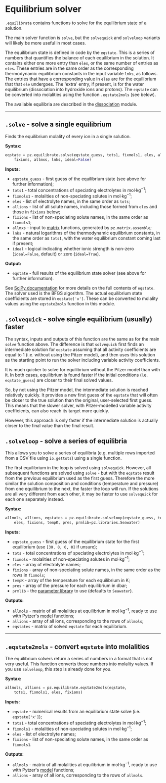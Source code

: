 # Equilibrium solver

`.equilibrate` contains functions to solve for the equilibrium state of a solution.

The main solver function is `solve`, but the `solvequick` and `solveloop` variants will likely be more useful in most cases.

The equilibrium state is defined in code by the `eqstate`. This is a series of numbers that quantifies the balance of each equilibrium in the solution. It contains either  one more entry than `eles`, or the same number of entries as `eles`. These entries are in the same order as the corresponding thermodynamic equilibrium constants in the input variable `lnks`, as follows. The entries that have a corresponding value in `eles` are for the equilibrium that that `ele` undergoes. The 'extra' entry, if present, is for the water equilibrium (dissociation into hydroxide ions and protons). The `eqstate` can be converted into molalities using the function `.eqstate2mols` (see below).

The available equilibria are described in the [dissociation](../dissociation) module.

---

## `.solve` - solve a single equilibrium

Finds the equilibrium molality of every ion in a single solution.

**Syntax:**

```python
eqstate = pz.equilibrate.solve(eqstate_guess, tots1, fixmols1, eles, allions,
    fixions, allmxs, lnks, ideal=False)
```

**Inputs:**

  * `eqstate_guess` - first guess of the equilibrium state (see above for further information);
  * `tots1` - total concentrations of speciating electrolytes in mol·kg<sup>−1</sup>;
  * `fixmols1` - molalities of non-speciating solutes in mol·kg<sup>−1</sup>;
  * `eles` - list of electrolyte names, in the same order as `tots`;
  * `allions` - list of all solute names, including those formed from `eles` and those in `fixions` below;
  * `fixions` - list of non-speciating solute names, in the same order as `fixmols1`;
  * `allmxs` - input to [matrix](../matrix) functions, generated by `pz.matrix.assemble`;
  * `lnks` - natural logarithms of the thermodynamic equilibrium constants, in the same order as `tots1`, with the water equilibrium constant coming last if present;
  * `ideal` - logical indicating whether ionic strength is non-zero (`ideal=False`, default) or zero (`ideal=True`).

**Output:**

  * `eqstate` - full results of the equilibrium state solver (see above for further information).

See [SciPy documentation](https://docs.scipy.org/doc/scipy/reference/generated/scipy.optimize.minimize.html) for more details on the full contents of `eqstate`. The solver used is the BFGS algorithm. The actual equilibrium state coefficients are stored in `eqstate['x']`. These can be converted to molality values using the `eqstate2mols` function in this module.

## `.solvequick` - solve single equilibrium (usually) faster

The syntax, inputs and outputs of this function are the same as for the main `solve` function above. The difference is that `solvequick` first finds an intermediate solution for `eqstate` assuming that all activity coefficients are equal to 1 (i.e. without using the Pitzer model), and then uses this solution as the starting point to run the solver including variable activity coefficients.

It is much quicker to solve for equilibrium without the Pitzer model than with it. In both cases, equilibrium is found faster if the initial conditions (i.e. `eqstate_guess`) are closer to their final solved values.

So, by not using the Pitzer model, the intermediate solution is reached relatively quickly. It provides a new first guess of the `eqstate` that will often be closer to the true solution than the original, user-selected first guess. This means that the slower solver, with Pitzer-modelled variable activity coefficients, can also reach its target more quickly.

However, this approach is only faster if the intermediate solution is actually closer to the final value than the final result.

## `.solveloop` - solve a series of equilibria

This allows you to solve a series of equilibria (e.g. multiple rows imported from a CSV file using `io.gettots`) using a single function.

The first equilibrium in the loop is solved using `solvequick`. However, all subsequent functions are solved using `solve` - but with the `eqstate` result from the previous equilibrium used as the first guess. Therefore the more similar the solution composition and conditions (temperature and pressure) from one equilibrium to the next, the faster the loop will run. If the solutions are all very different from each other, it may be faster to use `solvequick` for each one separately instead.

**Syntax:**

```python
allmols, allions, eqstates = pz.equilibrate.solveloop(eqstate_guess, tots, fixmols,
    eles, fixions, tempK, pres, prmlib=pz.libraries.Seawater)
```

**Inputs:**

  * `eqstate_guess` - first guess of the equilibrium state for the first equilibrium (use `[30, 0, 0, 0]` if unsure);
  * `tots` - total concentrations of speciating electrolytes in mol·kg<sup>−1</sup>;
  * `fixmols` - molalities of non-speciating solutes in mol·kg<sup>−1</sup>;
  * `eles` - array of electrolyte names;
  * `fixions` - array of non-speciating solute names, in the same order as the rows in `fixmols`;
  * `tempK` - array of the temperature for each equilibrium in K;
  * `pres` - array of the pressure for each equilibrium in dbar;
  * `prmlib` - the [parameter library](../libraries) to use (defaults to `Seawater`).

**Outputs:**

  * `allmols` - matrix of all molalities at equilibrium in mol·kg<sup>−1</sup>, ready to use with Pytzer's [model](../model) functions;
  * `allions` - array of all ions, corresponding to the rows of `allmols`;
  * `eqstates` - matrix of solved `eqstate` for each equilibrium.

---

## `.eqstate2mols` - convert `eqstate` into molalities

The equilibrium solvers return a series of numbers in a format that is not very useful. This function converts those numbers into molality values. If you use `solveloop`, this step is already done for you.

**Syntax:**

```python
allmols, allions = pz.equilibrate.eqstate2mols(eqstate,
    tots1, fixmols1, eles, fixions)
```

**Inputs:**

  * `eqstate` - numerical results from an equilibrium state solve (i.e. `eqstate['x']`);
  * `tots1` - total concentrations of speciating electrolytes in mol·kg<sup>−1</sup>;
  * `fixmols1` - molalities of non-speciating solutes in mol·kg<sup>−1</sup>;
  * `eles` - list of electrolyte names;
  * `fixions` - list of non-speciating solute names, in the same order as `fixmols1`.

**Outputs:**

  * `allmols` - matrix of all molalities at equilibrium in mol·kg<sup>−1</sup>, ready to use with Pytzer's [model](../model) functions;
  * `allions` - array of all ions, corresponding to the rows of `allmols`.
